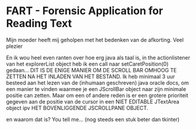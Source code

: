 # FART - Forensic Application for Reading Text

Mijn moeder heeft mij geholpen met het bedenken van de afkorting.
Veel plezier


En ik wou heel even ranten over hoe erg java als taal is, in the actionlistener van het explorerList object heb ik een call naar setCaretPosition(0) gedaan...
DIT IS DE ENIGE MANIER OM DE SCROLL BAR OMHOOG TE ZETTEN NA HET INLADEN VAN HET BESTAND. Ik heb minimaal 3 uur besteed aan het lezen van de (inhumaan geschreven) java oracle docs, om een manier te vinden waarmee je een JScrollBar object naar zijn minimale positie can zetten. Maar om een of andere reden is er een grotere prioriteit gegeven aan de positie van de cursor in een NIET EDITABLE JTextArea object ipv HET BOVENLIGGENDE JSCROLLPANE OBJECT.

en waarom dat is? You tell me...
(nog steeds een stuk beter dan tkinter)
